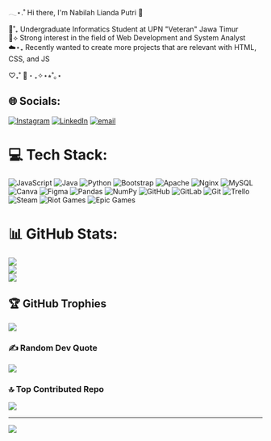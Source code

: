 𓂃⋆.˚ Hi there, I'm Nabilah Lianda Putri 👋

🌼˚₊ Undergraduate Informatics Student at UPN "Veteran" Jawa Timur  
🍃⟡ Strong interest in the field of Web Development and System Analyst  
☁️⋆₊ Recently wanted to create more projects that are relevant with HTML, CSS, and JS  

♡₊˚ 🦢・₊✧⋆⭒˚｡⋆


## 🌐 Socials:
[![Instagram](https://img.shields.io/badge/Instagram-%23E4405F.svg?logo=Instagram&logoColor=white)](https://instagram.com/nabilah.lp) [![LinkedIn](https://img.shields.io/badge/LinkedIn-%230077B5.svg?logo=linkedin&logoColor=white)](https://linkedin.com/in/nabilahliandaputri) [![email](https://img.shields.io/badge/Email-D14836?logo=gmail&logoColor=white)](mailto:nabilahl.1610@gmail.com) 

# 💻 Tech Stack:
![JavaScript](https://img.shields.io/badge/javascript-%23323330.svg?style=for-the-badge&logo=javascript&logoColor=%23F7DF1E) ![Java](https://img.shields.io/badge/java-%23ED8B00.svg?style=for-the-badge&logo=openjdk&logoColor=white) ![Python](https://img.shields.io/badge/python-3670A0?style=for-the-badge&logo=python&logoColor=ffdd54) ![Bootstrap](https://img.shields.io/badge/bootstrap-%238511FA.svg?style=for-the-badge&logo=bootstrap&logoColor=white) ![Apache](https://img.shields.io/badge/apache-%23D42029.svg?style=for-the-badge&logo=apache&logoColor=white) ![Nginx](https://img.shields.io/badge/nginx-%23009639.svg?style=for-the-badge&logo=nginx&logoColor=white) ![MySQL](https://img.shields.io/badge/mysql-4479A1.svg?style=for-the-badge&logo=mysql&logoColor=white) ![Canva](https://img.shields.io/badge/Canva-%2300C4CC.svg?style=for-the-badge&logo=Canva&logoColor=white) ![Figma](https://img.shields.io/badge/figma-%23F24E1E.svg?style=for-the-badge&logo=figma&logoColor=white) ![Pandas](https://img.shields.io/badge/pandas-%23150458.svg?style=for-the-badge&logo=pandas&logoColor=white) ![NumPy](https://img.shields.io/badge/numpy-%23013243.svg?style=for-the-badge&logo=numpy&logoColor=white) ![GitHub](https://img.shields.io/badge/github-%23121011.svg?style=for-the-badge&logo=github&logoColor=white) ![GitLab](https://img.shields.io/badge/gitlab-%23181717.svg?style=for-the-badge&logo=gitlab&logoColor=white) ![Git](https://img.shields.io/badge/git-%23F05033.svg?style=for-the-badge&logo=git&logoColor=white) ![Trello](https://img.shields.io/badge/Trello-%23026AA7.svg?style=for-the-badge&logo=Trello&logoColor=white) ![Steam](https://img.shields.io/badge/steam-%23000000.svg?style=for-the-badge&logo=steam&logoColor=white) ![Riot Games](https://img.shields.io/badge/riotgames-D32936.svg?style=for-the-badge&logo=riotgames&logoColor=white) ![Epic Games](https://img.shields.io/badge/epicgames-%23313131.svg?style=for-the-badge&logo=epicgames&logoColor=white)
# 📊 GitHub Stats:
![](https://github-readme-stats.vercel.app/api?username=NabilahLianda&theme=dark&hide_border=false&include_all_commits=false&count_private=false)<br/>
![](https://nirzak-streak-stats.vercel.app/?user=NabilahLianda&theme=dark&hide_border=false)<br/>
![](https://github-readme-stats.vercel.app/api/top-langs/?username=NabilahLianda&theme=dark&hide_border=false&include_all_commits=false&count_private=false&layout=compact)

## 🏆 GitHub Trophies
![](https://github-profile-trophy.vercel.app/?username=NabilahLianda&theme=radical&no-frame=false&no-bg=false&margin-w=4)

### ✍️ Random Dev Quote
![](https://quotes-github-readme.vercel.app/api?type=horizontal&theme=radical)

### 🔝 Top Contributed Repo
![](https://github-contributor-stats.vercel.app/api?username=NabilahLianda&limit=5&theme=dark&combine_all_yearly_contributions=true)

---
[![](https://visitcount.itsvg.in/api?id=NabilahLianda&icon=0&color=3)](https://visitcount.itsvg.in)

<!-- Proudly created with GPRM ( https://gprm.itsvg.in ) -->
